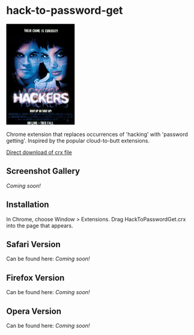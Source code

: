 hack-to-password-get
=============

![](logo.png)

Chrome extension that replaces occurrences of 'hacking' with 'password getting'. Inspired by the popular cloud-to-butt extensions.

[Direct download of crx file](https://github.com/panicsteve/cloud-to-butt/blob/master/CloudToButt.crx?raw=true)

Screenshot Gallery
------------------

_Coming soon!_

Installation
------------

In Chrome, choose Window > Extensions.  Drag HackToPasswordGet.crx into the page that appears.

Safari Version
--------------

Can be found here:
_Coming soon!_

Firefox Version
---------------

Can be found here:
_Coming soon!_


Opera Version
---------------

Can be found here:
_Coming soon!_
